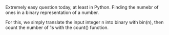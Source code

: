 Extremely easy question today, at least in Python. Finding the numebr of ones in a binary representation of a number.

For this, we simply translate the input integer n into binary with bin(n), then count the number of 1s with the count() function.